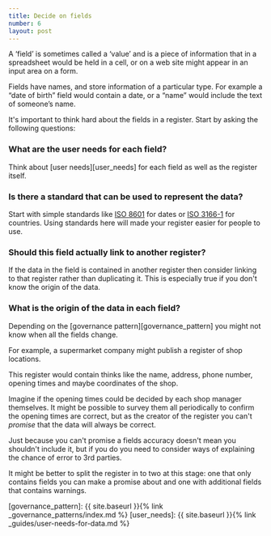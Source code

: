```yaml
---
title: Decide on fields
number: 6
layout: post
---
```


A ‘field’ is sometimes called a ‘value’ and is a piece of information that in a spreadsheet would be held in a cell, or on a web site might appear in an input area on a form.

Fields have names, and store information of a particular type. For example a “date of birth” field would contain a date, or a “name” would include the text of someone’s name.

It's important to think hard about the fields in a register. Start by asking the following questions:

### What are the user needs for each field?

Think about [user needs][user_needs] for each field as well as the register itself.

### Is there a standard that can be used to represent the data?

Start with simple standards like [ISO 8601](https://en.wikipedia.org/wiki/ISO_8601) for dates or [ISO 3166-1](https://en.wikipedia.org/wiki/ISO_3166-1) for countries. Using standards here will made your register easier for people to use.

### Should this field actually link to another register?

If the data in the field is contained in another register then consider linking to that register rather than duplicating it. This is especially true if you don't know the origin of the data.

### What is the origin of the data in each field?

Depending on the [governance pattern][governance_pattern] you might not know when all the fields change.

For example, a supermarket company might publish a register of shop locations.

This register would contain thinks like the name, address, phone number, opening times and maybe coordinates of the shop.

Imagine if the opening times could be decided by each shop manager themselves. It might be possible to survey them all periodically to confirm the opening times are correct, but as the creator of the register you can't _promise_ that the data will always be correct.

Just because you can't promise a fields accuracy doesn't mean you shouldn't include it, but if you do you need to consider ways of explaining the chance of error to 3rd parties.

It might be better to split the register in to two at this stage: one that only contains fields you can make a promise about and one with additional fields that contains warnings.


[governance_pattern]: {{ site.baseurl }}{% link _governance_patterns/index.md %}
[user_needs]: {{ site.baseurl }}{% link _guides/user-needs-for-data.md %}
